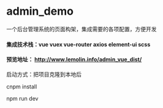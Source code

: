 # admin_demo
一个后台管理系统的页面构架，集成需要的各项配置，方便开发
#### 集成技术栈：vue vuex vue-router axios element-ui scss 
#### 预览地址： http://www.lemolin.info/admin_vue_dist/
启动方式：把项目克隆到本地后

 cnpm install
 
 npm run dev 
